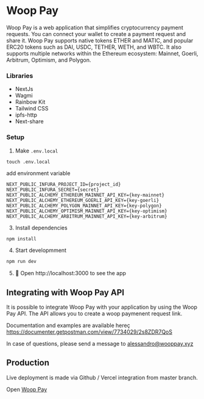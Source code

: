 # Woop Pay

Woop Pay is a web application that simplifies cryptocurrency payment requests. You can connect your wallet to create a payment request and share it. Woop Pay supports native tokens ETHER and MATIC, and popular ERC20 tokens such as DAI, USDC, TETHER, WETH, and WBTC. It also supports multiple networks within the Ethereum ecosystem: Mainnet, Goerli, Arbitrum, Optimism, and Polygon.

### Libraries

- NextJs
- Wagmi
- Rainbow Kit
- Tailwind CSS
- ipfs-http
- Next-share

### Setup

1. Make `.env.local`

```shell
touch .env.local
```

add environment variable

```text
NEXT_PUBLIC_INFURA_PROJECT_ID={project_id}
NEXT_PUBLIC_INFURA_SECRET={secret}
NEXT_PUBLIC_ALCHEMY_ETHEREUM_MAINNET_API_KEY={key-mainnet}
NEXT_PUBLIC_ALCHEMY_ETHEREUM_GOERLI_API_KEY={key-goerli}
NEXT_PUBLIC_ALCHEMY_POLYGON_MAINNET_API_KEY={key-polygon}
NEXT_PUBLIC_ALCHEMY_OPTIMISM_MAINNET_API_KEY={key-optimism}
NEXT_PUBLIC_ALCHEMY_ARBITRUM_MAINNET_API_KEY={key-arbitrum}
```

3. Install dependencies

```bash
npm install
```

4. Start developmment

```bash
npm run dev
```

5. 📱 Open http://localhost:3000 to see the app

## Integrating with Woop Pay API

It is possible to integrate Woop Pay with your application by using the Woop Pay API. The API allows you to create a woop paymenent request link.

Documentation and examples are available hereç https://documenter.getpostman.com/view/7734029/2s8ZDR7QoS

In case of questions, please send a message to alessandro@wooppay.xyz

## Production

Live deployment is made via Github / Vercel integration from master branch.

Open [Woop Pay](https://wooppay.xyz)
